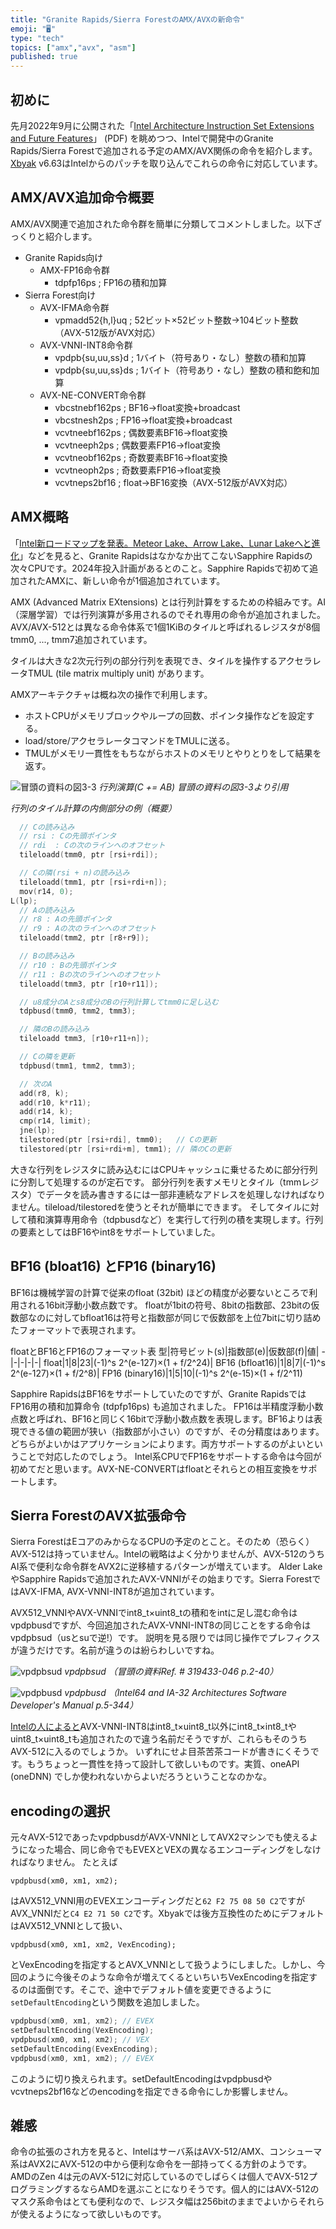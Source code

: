 ```yaml
---
title: "Granite Rapids/Sierra ForestのAMX/AVXの新命令"
emoji: "🖥"
type: "tech"
topics: ["amx","avx", "asm"]
published: true
---
```

## 初めに

先月2022年9月に公開された「[Intel Architecture Instruction Set Extensions and Future Features](https://www.intel.com/content/www/us/en/develop/download/intel-architecture-instruction-set-extensions-programming-reference.html)」 (PDF) を眺めつつ、Intelで開発中のGranite Rapids/Sierra Forestで追加される予定のAMX/AVX関係の命令を紹介します。[Xbyak](https://github.com/herumi/xbyak) v6.63はIntelからのパッチを取り込んでこれらの命令に対応しています。

## AMX/AVX追加命令概要

AMX/AVX関連で追加された命令群を簡単に分類してコメントしました。以下ざっくりと紹介します。

- Granite Rapids向け
  - AMX-FP16命令群
    - tdpfp16ps ; FP16の積和加算
- Sierra Forest向け
  - AVX-IFMA命令群
    - vpmadd52{h,l}uq ; 52ビット×52ビット整数→104ビット整数（AVX-512版がAVX対応）
  - AVX-VNNI-INT8命令群
    - vpdpb{su,uu,ss}d ; 1バイト（符号あり・なし）整数の積和加算
    - vpdpb{su,uu,ss}ds ; 1バイト（符号あり・なし）整数の積和飽和加算
  - AVX-NE-CONVERT命令群
    - vbcstnebf162ps ; BF16→float変換+broadcast
    - vbcstnesh2ps ; FP16→float変換+broadcast
    - vcvtneebf162ps ; 偶数要素BF16→float変換
    - vcvtneeph2ps ; 偶数要素FP16→float変換
    - vcvtneobf162ps ; 奇数要素BF16→float変換
    - vcvtneoph2ps ; 奇数要素FP16→float変換
    - vcvtneps2bf16 ; float→BF16変換（AVX-512版がAVX対応）

## AMX概略

「[Intel新ロードマップを発表。Meteor Lake、Arrow Lake、Lunar Lakeへと進化](https://pc.watch.impress.co.jp/docs/news/1389338.html)」などを見ると、Granite Rapidsはなかなか出てこないSapphire Rapidsの次々CPUです。2024年投入計画があるとのこと。Sapphire Rapidsで初めて追加されたAMXに、新しい命令が1個追加されています。

AMX (Advanced Matrix EXtensions) とは行列計算をするための枠組みです。AI（深層学習）では行列演算が多用されるのでそれ専用の命令が追加されました。AVX/AVX-512とは異なる命令体系で1個1KiBのタイルと呼ばれるレジスタが8個tmm0, ..., tmm7追加されています。

タイルは大きな2次元行列の部分行列を表現でき、タイルを操作するアクセラレータTMUL (tile matrix multiply unit) があります。

AMXアーキテクチャは概ね次の操作で利用します。
- ホストCPUがメモリブロックやループの回数、ポインタ操作などを設定する。
- load/store/アクセラレータコマンドをTMULに送る。
- TMULがメモリ一貫性をもちながらホストのメモリとやりとりをして結果を返す。

![冒頭の資料の図3-3](https://raw.githubusercontent.com/herumi/blog/main/x64/img/matrix-multiply.png)
*行列演算(C += AB) 冒頭の資料の図3-3より引用*

*行列のタイル計算の内側部分の例（概要）*
```cpp
  // Cの読み込み
  // rsi : Cの先頭ポインタ
  // rdi  : Cの次のラインへのオフセット
  tileloadd(tmm0, ptr [rsi+rdi]);

  // Cの隣(rsi + n)の読み込み
  tileloadd(tmm1, ptr [rsi+rdi+n]);
  mov(r14, 0);
L(lp);
  // Aの読み込み
  // r8 : Aの先頭ポインタ
  // r9 : Aの次のラインへのオフセット
  tileloadd(tmm2, ptr [r8+r9]);

  // Bの読み込み
  // r10 : Bの先頭ポインタ
  // r11 : Bの次のラインへのオフセット
  tileloadd(tmm3, ptr [r10+r11]);

  // u8成分のAとs8成分のBの行列計算してtmm0に足し込む
  tdpbusd(tmm0, tmm2, tmm3);

  // 隣のBの読み込み
  tileloadd tmm3, [r10+r11+n]);

  // Cの隣を更新
  tdpbusd(tmm1, tmm2, tmm3);

  // 次のA
  add(r8, k);
  add(r10, k*r11);
  add(r14, k);
  cmp(r14, limit);
  jne(lp);
  tilestored(ptr [rsi+rdi], tmm0);   // Cの更新
  tilestored(ptr [rsi+rdi+m], tmm1); // 隣のCの更新
```

大きな行列をレジスタに読み込むにはCPUキャッシュに乗せるために部分行列に分割して処理するのが定石です。
部分行列を表すメモリとタイル（tmmレジスタ）でデータを読み書きするには一部非連続なアドレスを処理しなければなりません。tileload/tilestoredを使うとそれが簡単にできます。
そしてタイルに対して積和演算専用命令（tdpbusdなど）を実行して行列の積を実現します。行列の要素としてはBF16やint8をサポートしていました。

## BF16 (bloat16) とFP16 (binary16)

BF16は機械学習の計算で従来のfloat (32bit) ほどの精度が必要ないところで利用される16bit浮動小数点数です。
floatが1bitの符号、8bitの指数部、23bitの仮数部なのに対してbfloat16は符号と指数部が同じで仮数部を上位7bitに切り詰めたフォーマットで表現されます。

floatとBF16とFP16のフォーマット表
型|符号ビット(s)|指数部(e)|仮数部(f)|値|
-|-|-|-|-|
float|1|8|23|(-1)^s 2^(e-127)×(1 + f/2^24)|
BF16 (bfloat16)|1|8|7|(-1)^s 2^(e-127)×(1 + f/2^8)|
FP16 (binary16)|1|5|10|(-1)^s 2^(e-15)×(1 + f/2^11)

Sapphire RapidsはBF16をサポートしていたのですが、Granite RapidsではFP16用の積和加算命令 (tdpfp16ps) も追加されました。
FP16は半精度浮動小数点数と呼ばれ、BF16と同じく16bitで浮動小数点数を表現します。BF16よりは表現できる値の範囲が狭い（指数部が小さい）のですが、その分精度はあります。どちらがよいかはアプリケーションによります。両方サポートするのがよいということで対応したのでしょう。
Intel系CPUでFP16をサポートする命令は今回が初めてだと思います。AVX-NE-CONVERTはfloatとそれらとの相互変換をサポートします。

## Sierra ForestのAVX拡張命令

Sierra ForestはEコアのみからなるCPUの予定のとこと。そのため（恐らく）AVX-512は持っていません。Intelの戦略はよく分かりませんが、AVX-512のうちAI系で便利な命令群をAVX2に逆移植するパターンが増えています。
Alder LakeやSapphire Rapidsで追加されたAVX-VNNIがその始まりです。Sierra ForestではAVX-IFMA, AVX-VNNI-INT8が追加されています。

AVX512_VNNIやAVX-VNNIでint8_t×uint8_tの積和をintに足し混む命令はvpdpbusdですが、今回追加されたAVX-VNNI-INT8の同じことをする命令はvpdpbsud（usとsuで逆!）です。
説明を見る限りでは同じ操作でプレフィクスが違うだけです。名前が違うのは紛らわしいですね。

![vpdpbsud](https://user-images.githubusercontent.com/245118/194227473-2232eab9-8996-4360-915b-cedf96675ef5.png)
*vpdpbsud （冒頭の資料Ref. # 319433-046 p.2-40）*

![vpdpbusd](https://user-images.githubusercontent.com/245118/194227525-779cb523-d464-4e45-847f-f77068538805.png)
*vpdpbusd （Intel64 and IA-32 Architectures Software Developer's Manual p.5-344）*


[Intelの人によると](https://github.com/herumi/xbyak/pull/162#issuecomment-1270698771)AVX-VNNI-INT8はint8_t×uint8_t以外にint8_t×int8_tやuint8_t×uint8_tも追加されたので違う名前だそうですが、これらもそのうちAVX-512に入るのでしょうか。
いずれにせよ目茶苦茶コードが書きにくそうです。もうちょっと一貫性を持って設計して欲しいものです。実質、oneAPI (oneDNN) でしか使われないからよいだろうということなのかな。

## encodingの選択

元々AVX-512であったvpdpbusdがAVX-VNNIとしてAVX2マシンでも使えるようになった場合、同じ命令でもEVEXとVEXの異なるエンコーディングをしなければなりません。
たとえば
```
vpdpbusd(xm0, xm1, xm2);
```
はAVX512_VNNI用のEVEXエンコーディングだと`62 F2 75 08 50 C2`ですがAVX_VNNIだと`C4 E2 71 50 C2`です。Xbyakでは後方互換性のためにデフォルトはAVX512_VNNIとして扱い、
```
vpdpbusd(xm0, xm1, xm2, VexEncoding);
```
とVexEncodingを指定するとAVX_VNNIとして扱うようにしました。しかし、今回のように今後そのような命令が増えてくるといちいちVexEncodingを指定するのは面倒です。そこで、途中でデフォルト値を変更できるように`setDefaultEncoding`という関数を追加しました。

```cpp
vpdpbusd(xm0, xm1, xm2); // EVEX
setDefaultEncoding(VexEncoding);
vpdpbusd(xm0, xm1, xm2); // VEX
setDefaultEncoding(EvexEncoding);
vpdpbusd(xm0, xm1, xm2); // EVEX
```
このように切り換えられます。setDefaultEncodingはvpdpbusdやvcvtneps2bf16などのencodingを指定できる命令にしか影響しません。

## 雑感
命令の拡張のされ方を見ると、Intelはサーバ系はAVX-512/AMX、コンシューマ系はAVX2にAVX-512の中から便利な命令を一部持ってくる方針のようです。
AMDのZen 4は元のAVX-512に対応しているのでしばらくは個人でAVX-512プログラミングするならAMDを選ぶことになりそうです。個人的にはAVX-512のマスク系命令はとても便利なので、レジスタ幅は256bitのままでよいからそれらが使えるようになって欲しいものです。
